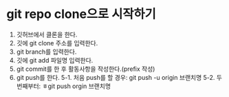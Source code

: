 # git repo clone으로 시작하기

1. 깃허브에서 클론을 한다.
2. 깃에 git clone 주소를 입력한다.
3. git branch를 입력한다.
3. 깃에 git add 파일명 입력한다.
4. git commit를 한 후 활동사항을 작성한다.(prefix 작성)
5. git push를 한다.
5-1. 처음 push를 할 경우: git push -u origin 브랜치명
5-2. 두번째부터: ㅎgit push orgin 브랜치명 
